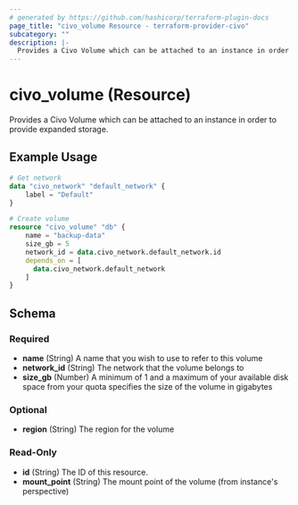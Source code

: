 ```yaml
---
# generated by https://github.com/hashicorp/terraform-plugin-docs
page_title: "civo_volume Resource - terraform-provider-civo"
subcategory: ""
description: |-
  Provides a Civo Volume which can be attached to an instance in order to provide expanded storage.
---
```


# civo_volume (Resource)

Provides a Civo Volume which can be attached to an instance in order to provide expanded storage.

## Example Usage

```terraform
# Get network
data "civo_network" "default_network" {
    label = "Default"
}

# Create volume
resource "civo_volume" "db" {
    name = "backup-data"
    size_gb = 5
    network_id = data.civo_network.default_network.id
    depends_on = [
      data.civo_network.default_network
    ]
}
```

<!-- schema generated by tfplugindocs -->
## Schema

### Required

- **name** (String) A name that you wish to use to refer to this volume
- **network_id** (String) The network that the volume belongs to
- **size_gb** (Number) A minimum of 1 and a maximum of your available disk space from your quota specifies the size of the volume in gigabytes

### Optional

- **region** (String) The region for the volume

### Read-Only

- **id** (String) The ID of this resource.
- **mount_point** (String) The mount point of the volume (from instance's perspective)


